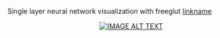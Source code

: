 Single layer neural network visualization with freeglut
[linkname]()
<div align="center">
  <a href="https://www.youtube.com/watch?v=YcrWXvZ0WQM"><img src="https://img.youtube.com/vi/YcrWXvZ0WQM/0.jpg" alt="IMAGE ALT TEXT"></a>
</div>
